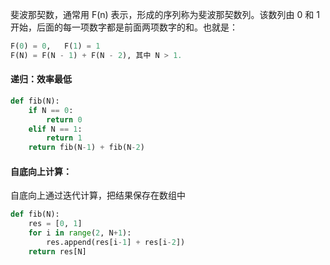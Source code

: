 斐波那契数，通常用 F(n) 表示，形成的序列称为斐波那契数列。该数列由 0 和 1 开始，后面的每一项数字都是前面两项数字的和。也就是：
```python
F(0) = 0,   F(1) = 1
F(N) = F(N - 1) + F(N - 2), 其中 N > 1.
```
#### 递归：效率最低
```python
def fib(N):
    if N == 0:
        return 0
    elif N == 1:
        return 1
    return fib(N-1) + fib(N-2)
```
#### 自底向上计算：
自底向上通过迭代计算，把结果保存在数组中
```python
def fib(N):
    res = [0, 1]
    for i in range(2, N+1):
        res.append(res[i-1] + res[i-2])
    return res[N]
```
